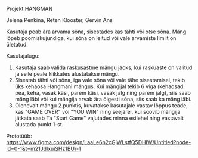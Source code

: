 Projekt HANGMAN

Jelena Penkina, Reten Klooster, Gervin Ansi

Kasutaja peab ära arvama sõna, sisestades kas tähti või otse sõna. Mäng lõpeb poomiskujundiga, kui sõna on leitud või vale arvamiste limiit on ületatud.

Kasutajalugu:
1. Kasutaja saab valida raskusastme mängu jaoks, kui raskuaste on valitud ja selle peale klikkates alustatakse mängu.
2. Sisestab tähti või sõna, iga vale sõna või vale tähe sisestamisel, tekib üks kehaosa Hangmani mängus. Kui mängijal tekib 6 viga (kehaosad: pea, keha, vasak käsi, parem käsi, vasak jalg ning parem jalg), siis saab mäng läbi või kui mängija arvab ära õigesti sõna, siis saab ka mäng läbi.
3. Olenevalt mängu 2.punktis, kuvatakse kasutajale vastav lõppus teade, kas "GAME OVER" või "YOU WIN" ning seejärel, kui soovib mängija jätkata saab Ta "Start Game" vajutades minna esilehel ning vastavalt alustada punkt 1-st.
   
Prototüüb: 
https://www.figma.com/design/LaaLe6n2cGjWLstfQ5DHIW/Untitled?node-id=0-1&t=m21JdlxuiSHz1BUr-1



